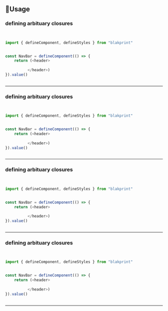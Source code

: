 <h2>🔨Usage</h2>


<h3>defining arbituary closures</h3>

```ts


import { defineComponent, defineStyles } from "blakprint"


const NavBar = defineComponent(() => {
    return (<header>
    
          </header>)
}).value()



```



---


<h3>defining arbituary closures</h3>

```ts


import { defineComponent, defineStyles } from "blakprint"


const NavBar = defineComponent(() => {
    return (<header>
    
          </header>)
}).value()



```



---


<h3>defining arbituary closures</h3>

```ts


import { defineComponent, defineStyles } from "blakprint"


const NavBar = defineComponent(() => {
    return (<header>
    
          </header>)
}).value()



```



---


<h3>defining arbituary closures</h3>

```ts


import { defineComponent, defineStyles } from "blakprint"


const NavBar = defineComponent(() => {
    return (<header>
    
          </header>)
}).value()



```



---


